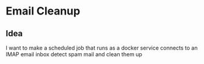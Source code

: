 # Email Cleanup

## Idea

I want to make a scheduled job that runs as a docker service connects to an IMAP email inbox detect spam mail and clean them up

